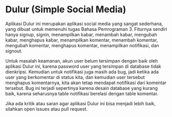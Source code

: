 # Dulur (Simple Social Media)

Aplikasi Dulur ini merupakan aplikasi social media yang sangat sederhana, yang dibuat untuk memenuhi tugas Bahasa Pemrograman 3. Fiturnya sendiri hanya signup, signin, menampilkan kabar, menambah kabar, mengubah kabar, menghapus kabar, menampilkan komentar, menambah komentar, mengubah komentar, menghapus komentar, menampilkan notifikasi, dan signout.

Untuk masalah keamanan, akun user belum tersimpan dengan baik oleh aplikasi Dulur ini, karena password user yang tersimpan di database tidak dienkripsi. Kemudian untuk notifikasi juga masih ada bug, jadi ketika ada user yang berkomentar di status kita, dan kemudian user tersebut menghapus komentarnya, kita akan tetap mendapat notifikasi dari komentar tersebut. Bug ini terjadi sepertinya karena desain  database yang kurang baik, karena seharusnya table notifikasi berelasi dengan table komentar.

Jika ada kritik atau saran agar aplikasi Dulur ini bisa menjadi lebih baik, silahkan open issues atau pull request.
